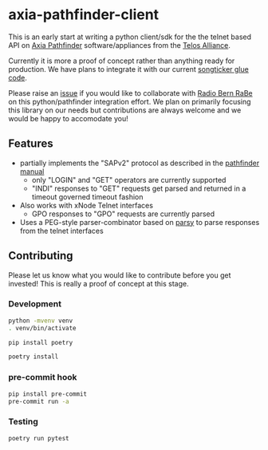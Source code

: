 # axia-pathfinder-client

This is an early start at writing a python client/sdk for the the telnet based API on [Axia Pathfinder](https://www.telosalliance.com/Axia/Pathfinder-Routing-Control) software/appliances from the [Telos Alliance](https://www.telosalliance.com).

Currently it is more a proof of concept rather than anything ready for production. We have plans to integrate it with our current [songticker glue code](https://github.com/radiorabe/nowplaying).

Please raise an [issue](https://github.com/radiorabe/axia-pathfinder-client/issues) if you would like to collaborate with [Radio Bern RaBe](https://www.rabe.ch) on this python/pathfinder integration effort. We plan on primarily focusing this library on our needs but contributions are always welcome and we would be happy to accomodate you!

## Features

* partially implements the "SAPv2" protocol as described in the [pathfinder manual](https://www.telosalliance.com/images/Axia%20Products/Pathfinder%20PC/Support%20Files/PathFinder%20PC%20Manual-5.00.pdf)
  * only "LOGIN" and "GET" operators are currently supported
  * "INDI" responses to "GET" requests get parsed and returned in a timeout governed timeout fashion
* Also works with xNode Telnet interfaces
  * GPO responses to "GPO" requests are currently parsed
* Uses a PEG-style parser-combinator based on [parsy](https://github.com/python-parsy/parsy) to parse responses from the telnet interfaces

## Contributing

Please let us know what you would like to contribute before you get invested! This is really a proof of concept at this stage.

### Development

```bash
python -mvenv venv
. venv/bin/activate

pip install poetry

poetry install
```

### pre-commit hook

```bash
pip install pre-commit
pre-commit run -a
```

### Testing

```bash
poetry run pytest
```

